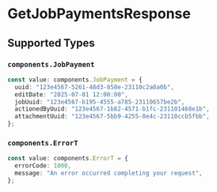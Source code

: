 # GetJobPaymentsResponse


## Supported Types

### `components.JobPayment`

```typescript
const value: components.JobPayment = {
  uuid: "123e4567-5261-48d3-858e-23110c2a0a0b",
  editDate: "2025-07-01 12:00:00",
  jobUuid: "123e4567-b195-4555-a785-23110657be2b",
  actionedByUuid: "123e4567-1b82-4571-b1fc-231101468e1b",
  attachmentUuid: "123e4567-5bb9-4255-8e4c-23110ccb5fbb",
};
```

### `components.ErrorT`

```typescript
const value: components.ErrorT = {
  errorCode: 1000,
  message: "An error occurred completing your request",
};
```

